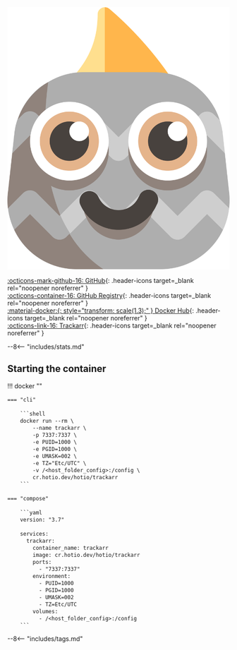 <div class="image-logo no-logo"><img src="/img/pullio.svg" alt="logo"></div>

[:octicons-mark-github-16: GitHub](https://github.com/hotio/trackarr){: .header-icons target=_blank rel="noopener noreferrer" }  
[:octicons-container-16: GitHub Registry](https://github.com/orgs/hotio/packages/container/package/trackarr){: .header-icons target=_blank rel="noopener noreferrer" }  
[:material-docker:{: style="transform: scale(1.3);" } Docker Hub](https://hub.docker.com/r/hotio/trackarr){: .header-icons target=_blank rel="noopener noreferrer" }  
[:octicons-link-16: Trackarr](https://gitlab.com/cloudb0x/trackarr){: .header-icons target=_blank rel="noopener noreferrer" }  

--8<-- "includes/stats.md"

## Starting the container

!!! docker ""

    === "cli"

        ```shell
        docker run --rm \
            --name trackarr \
            -p 7337:7337 \
            -e PUID=1000 \
            -e PGID=1000 \
            -e UMASK=002 \
            -e TZ="Etc/UTC" \
            -v /<host_folder_config>:/config \
            cr.hotio.dev/hotio/trackarr
        ```

    === "compose"

        ```yaml
        version: "3.7"

        services:
          trackarr:
            container_name: trackarr
            image: cr.hotio.dev/hotio/trackarr
            ports:
              - "7337:7337"
            environment:
              - PUID=1000
              - PGID=1000
              - UMASK=002
              - TZ=Etc/UTC
            volumes:
              - /<host_folder_config>:/config
        ```

--8<-- "includes/tags.md"
